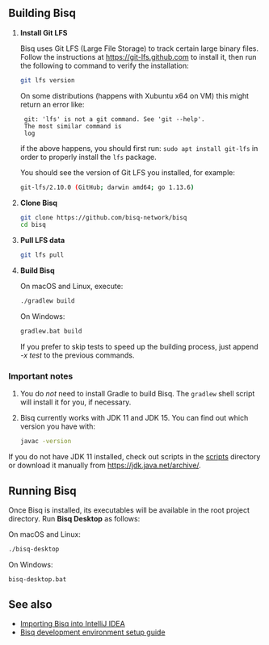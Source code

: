 ## Building Bisq

1. **Install Git LFS**

   Bisq uses Git LFS (Large File Storage) to track certain large binary files. Follow the instructions at https://git-lfs.github.com to install it, then run the following to command to verify the installation:

   ```sh
   git lfs version
   ```

   On some distributions (happens with Xubuntu x64 on VM) this might return an error like:
   ```
    git: 'lfs' is not a git command. See 'git --help'.
    The most similar command is
	log
   ```
    
   if the above happens, you should first run:
     `sudo apt install git-lfs`
   in order to properly install the `lfs` package.
     
   You should see the version of Git LFS you installed, for example:

   ```sh
   git-lfs/2.10.0 (GitHub; darwin amd64; go 1.13.6)
   ```

2. **Clone Bisq**

   ```sh
   git clone https://github.com/bisq-network/bisq
   cd bisq
   ```

3. **Pull LFS data**

   ```sh
   git lfs pull
   ```

4. **Build Bisq**

   On macOS and Linux, execute:
   ```sh
   ./gradlew build
   ```

   On Windows:
   ```cmd
   gradlew.bat build
   ```

   If you prefer to skip tests to speed up the building process, just append _-x test_ to the previous commands.

### Important notes

1. You do _not_ need to install Gradle to build Bisq. The `gradlew` shell script will install it for you, if necessary.

2. Bisq currently works with JDK 11 and JDK 15. You can find out which
   version you have with:

   ```sh
   javac -version
   ```

If you do not have JDK 11 installed, check out scripts in the [scripts](../scripts) directory or download it manually from https://jdk.java.net/archive/.

## Running Bisq

Once Bisq is installed, its executables will be available in the root project directory. Run **Bisq Desktop** as follows:

On macOS and Linux:
```sh
./bisq-desktop
```

On Windows:
```cmd
bisq-desktop.bat
```

## See also

 - [Importing Bisq into IntelliJ IDEA](./idea-import.md)
 - [Bisq development environment setup guide](./dev-setup.md)
